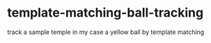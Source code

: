# template-matching-ball-tracking
track a sample temple  in my case a yellow ball  by template matching
